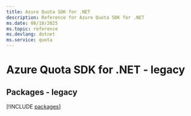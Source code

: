 ```yaml
---
title: Azure Quota SDK for .NET
description: Reference for Azure Quota SDK for .NET
ms.date: 08/18/2025
ms.topic: reference
ms.devlang: dotnet
ms.service: quota
---
```

# Azure Quota SDK for .NET - legacy
## Packages - legacy
[!INCLUDE [packages](quota-index.md)]